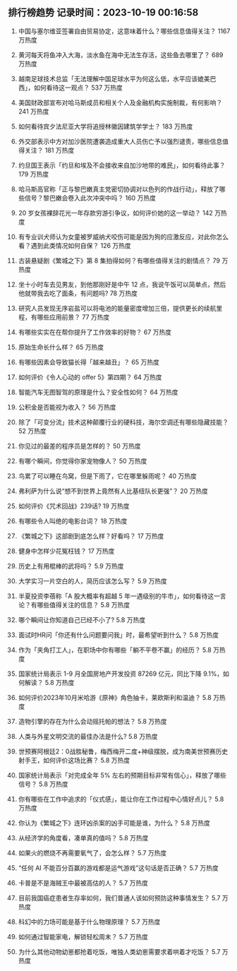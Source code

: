 
## 排行榜趋势 记录时间：2023-10-19 00:16:58
  
  1. 中国与塞尔维亚签署自由贸易协定，这意味着什么？哪些信息值得关注？ 1167 万热度
    
  2. 黄河每天将鱼冲入大海，淡水鱼在海中无法生存活，这些鱼去哪里了？ 689 万热度
    
  3. 越南足球技术总监「无法理解中国足球水平为何这么低，水平应该媲美巴西」，如何看待这一观点？ 537 万热度
    
  4. 美国财政部宣布对哈马斯成员和相关个人及金融机构实施制裁，有何影响？ 241 万热度
    
  5. 如何看待宾夕法尼亚大学将追授林徽因建筑学学士？ 183 万热度
    
  6. 外交部表示中方对加沙医院遭袭造成重大人员伤亡予以强烈谴责，哪些信息值得关注？ 181 万热度
    
  7. 约旦国王表示「约旦和埃及不会接收来自加沙地带的难民」，如何看待此事？ 179 万热度
    
  8. 哈马斯高官称「正与黎巴嫩真主党密切协调对以色列的作战行动」，释放了哪些信号？黎巴嫩会卷入此次冲突中吗？ 160 万热度
    
  9. 20 岁女孩裸辞花光一年存款穷游引争议，如何评价她的这一举动？ 142 万热度
    
  10. 有专业训犬师认为女童被罗威纳犬咬伤可能是因为狗的应激反应，对此你怎么看？遇到此类情况如何自保？ 126 万热度
    
  11. 古装悬疑剧《繁城之下》第 8 集拍得如何？有哪些值得关注的剧情点？ 79 万热度
    
  12. 坐十小时车去见男友，到他那刚好是中午 12 点，我说午饭可以简单点，然后他就带我去吃了面条，有问题吗? 78 万热度
    
  13. 研究人员发现无序岩盐可以将电池的能量密度增加三倍，提供更长的续航里程，有哪些应用前景？ 77 万热度
    
  14. 有哪些实实在在帮你提升了工作效率的好物？ 67 万热度
    
  15. 原始生命长什么样？ 65 万热度
    
  16. 有哪些因素会导致猫长得「越来越丑」？ 65 万热度
    
  17. 如何评价《令人心动的 offer 5》第四期？ 64 万热度
    
  18. 智能汽车无图智驾的原理是什么？安全性如何？ 64 万热度
    
  19. 公积金是否能视为收入？ 56 万热度
    
  20. 除了「可变分流」技术这种颠覆行业的硬科技，海尔空调还有哪些隐藏技能？ 52 万热度
    
  21. 你见过的最差的程序员是怎样的？ 50 万热度
    
  22. 有哪个瞬间，你觉得你家宠物像人？ 50 万热度
    
  23. 鸟累了可以睡在鸟窝，但是下雨了，它在哪里躲雨呢？ 40 万热度
    
  24. 弗利萨为什么说“想不到世界上竟然有人比基纽队长更强”？ 20 万热度
    
  25. 如何评价《咒术回战》239话? 19 万热度
    
  26. 有哪些令人叫绝的电影台词？ 18 万热度
    
  27. 《繁城之下》这部剧到底怎么样？好看吗？ 17 万热度
    
  28. 健身中怎样少花冤枉钱？ 17 万热度
    
  29. 历史上有用棍棒的武将吗？ 5.9 万热度
    
  30. 大学实习一片空白的人，简历应该怎么写？ 5.9 万热度
    
  31. 半夏投资李蓓称「A 股大概率有超越 5 年一遇级别的牛市」，如何看待这一言论？有哪些值得关注的信息？ 5.8 万热度
    
  32. 哪个瞬间让你知道自己已经不小了? 5.8 万热度
    
  33. 面试时HR问「你还有什么问题要问我」时，最希望听到什么？ 5.8 万热度
    
  34. 作为「夹角打工人」，在职场中你有哪些「躺不平卷不赢」的经历？ 5.8 万热度
    
  35. 国家统计局表示 1-9 月全国房地产开发投资 87269 亿元，同比下降 9.1%，如何解读？ 5.8 万热度
    
  36. 如何评价2023年10月米哈游《原神》角色抽卡，莱欧斯利和温迪？ 5.8 万热度
    
  37. 造物引擎的存在为什么会动摇托帕的想法？ 5.8 万热度
    
  38. 人类与外星文明交流的最佳办法是什么? 5.8 万热度
    
  39. 世预赛阿根廷2：0战胜秘鲁，梅西梅开二度+神级摆脱，成为南美世预赛历史射手王，如何评价这场比赛？ 5.8 万热度
    
  40. 国家统计局表示「对完成全年 5% 左右的预期目标非常有信心」，释放了哪些信号？ 5.8 万热度
    
  41. 你有哪些在工作中追求的「仪式感」，能让你在工作过程中心情好点儿？ 5.8 万热度
    
  42. 你认为《繁城之下》连环凶杀案的凶手可能是谁，为什么？ 5.8 万热度
    
  43. 从经济学的角度看，凑单真的值吗？ 5.8 万热度
    
  44. 如果火的燃烧不再需要氧气了，会怎么样？ 5.7 万热度
    
  45. “任何 AI 不能百分百赢的游戏都是运气游戏”这句话是否正确？ 5.7 万热度
    
  46. 卡普是不是海贼王中最被高估的人？ 5.7 万热度
    
  47. 目前我国癌症患者生存率如何，我们普通人该如何预防这种事情发生？ 5.7 万热度
    
  48. 科幻中的力场可能是基于什么物理原理？ 5.7 万热度
    
  49. 如何通过智能家电，解锁轻松周末？ 5.7 万热度
    
  50. 为什么其他动物幼崽都抢着吃饭，唯独人类幼崽需要求着哄着才吃饭？ 5.7 万热度
    